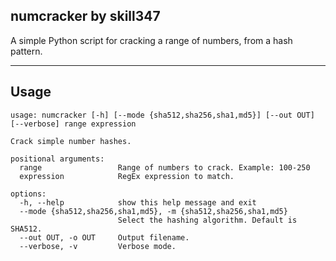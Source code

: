 ﻿## numcracker by skill347
A simple Python script for cracking a range of numbers, from a hash pattern.

---
## Usage
```
usage: numcracker [-h] [--mode {sha512,sha256,sha1,md5}] [--out OUT] [--verbose] range expression

Crack simple number hashes.

positional arguments:
  range                 Range of numbers to crack. Example: 100-250
  expression            RegEx expression to match.

options:
  -h, --help            show this help message and exit
  --mode {sha512,sha256,sha1,md5}, -m {sha512,sha256,sha1,md5}
                        Select the hashing algorithm. Default is SHA512.
  --out OUT, -o OUT     Output filename.
  --verbose, -v         Verbose mode.
```

